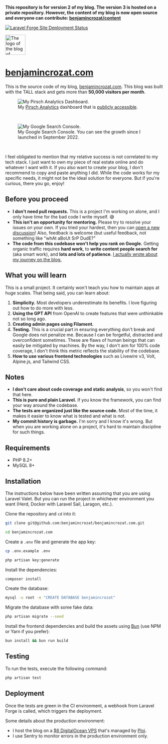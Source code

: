**This repository is for version 2 of my blog. The version 3 is hosted on a private repository. However, the content of my blog is now open source and everyone can contribute: [benjamincrozat/content](https://github.com/benjamincrozat/content)**

[![Laravel Forge Site Deployment Status](https://img.shields.io/endpoint?url=https%3A%2F%2Fforge.laravel.com%2Fsite-badges%2Fd43de459-aca8-4a36-9b50-8952279f1f68%3Fdate%3D1%26commit%3D1&style=for-the-badge)](https://forge.laravel.com/servers/651685/sites/2125048)

<img src="https://github.com/benjamincrozat/benjamincrozat.com/assets/3613731/d80fbb79-7de6-4b2d-ab62-602890c6aa82" width="64" height="64" alt="The logo of the blog of Benjamin Crozat." />

# [benjamincrozat.com](https://benjamincrozat.com)

This is the source code of my blog, [benjamincrozat.com](https://benjamincrozat.com). This blog was built with the TALL stack and gets more than **50,000 visitors per month**.

<figure>
    <img src="https://github.com/benjamincrozat/benjamincrozat.com/assets/3613731/470cc829-c23f-4cdd-b769-68c2726fa738" alt="My Pirsch Analytics Dashboard." />
    <figcaption>My <a href="https://benjamincrozat.com/recommends/pirsch">Pirsch Analytics</a> dashboard that is <a href="https://benjamincrozat.pirsch.io/?domain=benjamincrozat.com&interval=30d&scale=day">publicly accessible</a>.</figcaption>
</figure>

&nbsp;

<figure>
    <img src="https://github.com/benjamincrozat/benjamincrozat.com/assets/3613731/da83c642-08ec-4f9d-a027-17bca2db7e42" alt="My Google Search Console." />
    <figcaption>My Google Search Console. You can see the growth since I launched in September 2022.</figcaption>
</figure>

&nbsp;

I feel obligated to mention that my relative success is not correlated to my tech stack. I just want to own my piece of real estate online and do whatever I want with it. If you also want to create your blog, I don't recommend to copy and paste anything I did. While the code works for my specific needs, it might not be the ideal solution for everyone. But if you're curious, there you go, enjoy!

## Before you proceed

- **I don't need pull requests.** This is a project I'm working on alone, and I only have time for the bad code I write myself. 😅
- **This isn't an opportunity for mentoring.** Please try to resolve your issues on your own. If you tried your hardest, then you can [open a new discussion](https://github.com/benjamincrozat/benjamincrozat.com/discussions/new/choose)! Also, feedback is welcome (but useful feedback, not something like "whAt aBoUt SrP DudE?"
- **The code from this codebase won't help you rank on Google.** Getting organic traffic requires **hard work**, to **write content people search for** (aka smart work), and **lots and lots of patience**. [I actually wrote about my journey on the blog.](https://benjamincrozat.com/seo-case-study)

## What you will learn

This is a small project. It certainly won't teach you how to maintain apps at huge scales. That being said, you can learn about:
1. **Simplicity.** Most developers underestimate its benefits. I love figuring out how to do more with less.
2. **Using the GPT API** from OpenAI to create features that were unthinkable not so long ago.
3. **Creating admin pages using Filament.**
4. **Testing.** This is a crucial part in ensuring everything don't break and Google does not penalize me. Because I can be forgetful, distracted and overconfident sometimes. These are flaws of human beings that can easily be mitigated by machines. By the way, I don't aim for 100% code coverage, I don't think this metric reflects the stability of the codebase.
5. **How to use various frontend technologies** such as Livewire v3, Volt, Alpine.js, and Tailwind CSS.

## Notes

- **I don't care about code coverage and static analysis**, so you won't find that here.
- **This is pure and plain Laravel.** If you know the framework, you can find your way around the codebase.
- **The tests are organized just like the source code.** Most of the time, it makes it easier to know what is tested and what is not.
- **My commit history is garbage.** I'm sorry and I know it's wrong. But when you are working alone on a project, it's hard to maintain discipline for such things.

## Requirements

- PHP 8.2+
- MySQL 8+

## Installation

The instructions below have been written assuming that you are using Laravel Valet. But you can run the project in whichever environment you want (Herd, Docker with Laravel Sail, Laragon, etc.).

Clone the repository and `cd` into it:

```bash
git clone git@github.com:benjamincrozat/benjamincrozat.com.git

cd benjamincrozat.com
```

Create a `.env` file and generate the app key:

```bash
cp .env.example .env

php artisan key:generate
```

Install the dependencies:

```bash
composer install
```

Create the database:

```bash
mysql -u root -e "CREATE DATABASE benjamincrozat"
```

Migrate the database with some fake data:

```bash
php artisan migrate --seed
```

Install the frontend dependencies and build the assets using [Bun](https://bun.sh) (use NPM or Yarn if you prefer):

```bash
bun install && bun run build
```

## Testing

To run the tests, execute the following command:

```bash
php artisan test
```

## Deployment

Once the tests are green in the CI environment, a webhook from Laravel Forge is called, which triggers the deployment. 

Some details about the production environment:
- I host the blog on a [$6 DigitalOcean VPS](https://benjamincrozat.com/recommends/digitalocean) that's managed by [Ploi](https://benjamincrozat.com/recommends/ploi).
- I use Sentry to monitor errors in the production environment only.
